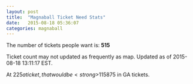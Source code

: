 ```yaml
---
layout: post
title:  "Magnaball Ticket Need Stats"
date:   2015-08-18 05:36:07
categories: magnaball
---
```


The number of tickets people want is: <strong>515</strong>

Ticket count may not updated as frequently as map. Updated as of 2015-08-18 13:11:17 EST.

At $225 a ticket, that would be <strong>$115875</strong> in GA tickets.